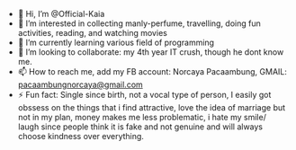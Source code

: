 - 👋 Hi, I’m @Official-Kaia
- 👀 I’m interested in collecting manly-perfume, travelling, doing fun activities, reading, and watching movies
- 🌱 I’m currently learning various field of programming
- 💞️ I’m looking to collaborate: my 4th year IT crush, though he dont know me. 
- 📫 How to reach me, add my FB account: Norcaya Pacaambung, GMAIL: pacaambungnorcaya@gmail.com
- ⚡ Fun fact: Single since birth, not a vocal type of person, I easily got obssess on the things that i find attractive,
   love the idea of marriage but not in my plan, money makes me less problematic, i hate my smile/ laugh since people think it is fake and not genuine
   and will always choose kindness over everything. 

<!---
Official-Ayah/Official-Ayah is a ✨ special ✨ repository because its `README.md` (this file) appears on your GitHub profile.
You can click the Preview link to take a look at your changes.
--->
